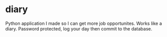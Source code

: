 # diary
Python application I made so I can get more job opportunites. Works like a diary. Password protected, log your day then commit to the database.
